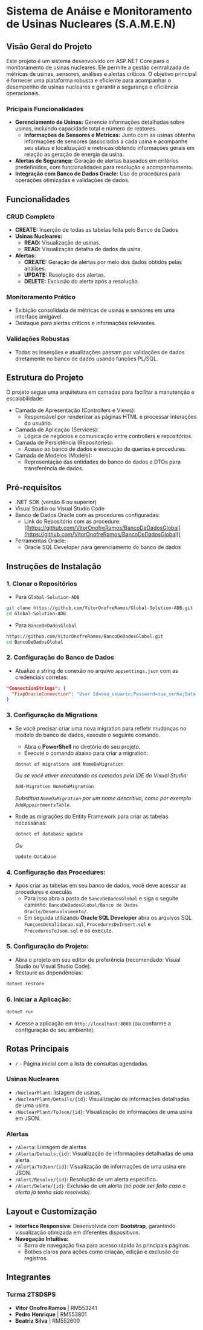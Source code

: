 # Sistema de Anáise e Monitoramento de Usinas Nucleares (S.A.M.E.N)

## Visão Geral do Projeto
Este projeto é um sistema desenvolvido em ASP.NET Core para o monitoramento de usinas nucleares. 
Ele permite a gestão centralizada de métricas de usinas, sensores, análises e alertas críticos. 
O objetivo principal é fornecer uma plataforma robusta e eficiente para acompanhar o desempenho de 
usinas nucleares e garantir a segurança e eficiência operacionais.

### Pricipais Funcionalidades
- **Gerenciamento de Usinas:** Gerencie informações detalhadas sobre usinas, incluindo capacidade total e número de reatores.
  - **Informações de Sensores e Metricas:** Junto com as usinas obtenha informações de sensores (associados a cada usina e acompanhe seu status e localização) e metricas obtendo informações gerais em relação as geração de energia da usina.
- **Alertas de Segurança:** Geração de alertas baseados em critérios predefinidos, com funcionalidades para resolução e acompanhamento.
- **Integração com Banco de Dados Oracle:** Uso de procedures para operações otimizadas e validações de dados.

## Funcionalidades
### CRUD Completo
- **CREATE:** Inserção de todas as tabelas feita pelo Banco de Dados
- **Usinas Nucleares:**
  - **READ:** Visualização de usinas.
  - **READ:** Visualização detalha de dados da usina.
- **Alertas:**
  - **CREATE:** Geração de alertas por meio dos dados obtidos pelas análises.
  - **UPDATE:** Resolução dos alertas.
  - **DELETE:** Exclusão do alerta após a resolução.

### Monitoramento Prático
- Exibição consolidada de métricas de usinas e sensores em uma interface amigável.
- Destaque para alertas críticos e informações relevantes.

### Validações Robustas
- Todas as inserções e atualizações passam por validações de dados diretamente no banco de dados usando funções PL/SQL.

## Estrutura do Projeto
O projeto segue uma arquitetura em camadas para facilitar a manutenção e escalabilidade:

- Camada de Apresentação (Controllers e Views):
  - Responsável por renderizar as páginas HTML e processar interações do usuário.
- Camada de Aplicação (Services):
  - Lógica de negócios e comunicação entre controllers e repositórios.
- Camada de Persistência (Repositories):
  - Acesso ao banco de dados e execução de queries e procedures.
- Camada de Modelos (Models):
  - Representação das entidades do banco de dados e DTOs para transferência de dados.

## Pré-requisitos
- .NET SDK (versão 6 ou superior)
- Visual Studio ou Visual Studio Code
- Banco de Dados Oracle com as procedures configuradas:
  - Link do Repositório com as procedure: ([https://github.com/VitorOnofreRamos/BancoDeDadosGlobal](https://github.com/VitorOnofreRamos/BancoDeDadosGlobal))
- Ferramentas Oracle:
  - Oracle SQL Developer para gerenciamento do banco de dados

## Instruções de Instalação
### 1. Clonar o Repositórios
- Para `Global-Solution-ADB`
```bash
git clone https://github.com/VitorOnofreRamos/Global-Solution-ADB.git
cd Global-Solution-ADB
```
- Para `BancoDeDadosGlobal`
```bash
https://github.com/VitorOnofreRamos/BancoDeDadosGlobal.git
cd BancoDeDadosGlobal
```
### 2. Configuração do Banco de Dados
- Atualize a string de conexão no arquivo `appsettings.json` com as credenciais corretas:
```json
"ConnectionStrings": {
  "FiapOracleConnection": "User Id=seu_usuario;Password=sua_senha;Data Source=seu_servidor"
}
```
### 3. Configuração da Migrations
- Se você precisar criar uma nova migration para refletir mudanças no modelo do banco de dados, execute o seguinte comando.
  - Abra o **PowerShell** no diretório do seu projeto.
  - Execute o comando abaixo para criar a migration:
       
  ```bash
  dotnet ef migrations add NomeDaMigration
  ```
  *Ou se você etiver executando os comados pela IDE do Visual Studio:*
  ```bash
  Add-Migration NomeDaMigration
  ```
  *Substitua `NomeDaMigration` por um nome descritivo, como por exemplo `AddAppointmentsTable`.*
     
- Rode as migrações do Entity Framework para criar as tabelas necessárias:
  ```bash
  dotnet ef database update
  ```
  *Ou*
  ```bash
  Update-Database
  ```

### 4. Configuração das Procedures:
- Após criar as tabelas em seu banco de dados, você deve acessar as procedures e execulás
  - Para isso abra a pasta de `BancoDeDadosGlobal` e siga o seguite caminho: `BancoDeDadosGlobal/Banco de Dados Oracle/Desenvolvimento/`.
  - Em seguida utilizando **Oracle SQL Developer** abra os arquivos SQL `FunçoesDeValidacao.sql`, `ProceduresDeInsert.sql` e `ProceduresToJson.sql` e os execute.

### 5. Configuração do Projeto:
- Abra o projeto em seu editor de preferência (recomendado: Visual Studio ou Visual Studio Code).
- Restaure as dependências:
```bash
dotnet restore
```

### 6. Iniciar a Aplicação:
```bash
dotnet run
```
- Acesse a aplicação em `http://localhost:8080` (ou conforme a configuração do seu ambiente).

## Rotas Principais
- `/` - Página inicial com a lista de consultas agendadas.
### Usinas Nucleares
- `/NuclearPlant`: listagem de usinas.
- `/NuclearPlant/Details/{id}`: Visualização de informações detalhadas de uma usina.
- `/NuclearPlant/ToJson/{id}`: Visualização de informações de uma usina em JSON.

### Alertas
- `/Alerta`: Listagem de alertas
- `/Alerta/Details;{id}`: Visualização de informações detalhadas de uma alerta.
- `/Alerta/ToJson/{id}`: Visualização de informações de uma usina em JSON.
- `/Alert/Resolve/{id}`: Resolução de um alerta específico.
- `/Alert/Delete/{id}`: Exclusão de um alerta *(só pode ser feito caso o alerta já tenha sido resolvido)*.

## Layout e Customização
- **Interface Responsiva**: Desenvolvida com **Bootstrap**, garantindo visualização otimizada em diferentes dispositivos.
- **Navegação Intuitiva:**
  - Barra de navegação fixa para acesso rápido às principais páginas.
  - Botões claros para ações como criação, edição e exclusão de registros.
 
## Integrantes
### Turma 2TSDSPS
- **Vitor Onofre Ramos** | RM553241
- **Pedro Henrique** | RM553801
- **Beatriz Silva** | RM552600
